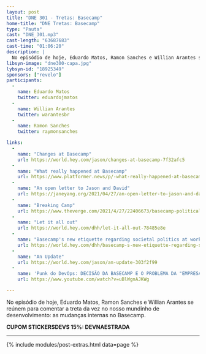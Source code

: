 ```yaml
---
layout: post
title: "DNE 301 - Tretas: Basecamp"
home-title: "DNE Tretas: Basecamp"
type: "Pauta"
cast: "DNE_301.mp3"
cast-length: "63687683"
cast-time: "01:06:20"
description: |
  No episódio de hoje, Eduardo Matos, Ramon Sanches e Willian Arantes se reúnem para comentar a treta da vez no nosso mundinho de desenvolvimento: as mudanças internas no Basecamp.
libsyn-image: "dne300-capa.jpg"
lybsyn-id: "18925349"
sponsors: ["revelo"]
participants:
  -
    name: Eduardo Matos
    twitter: eduardojmatos
  -
    name: Willian Arantes
    twitter: warantesbr
  -
    name: Ramon Sanches
    twitter: raymonsanches

links:
  -
    name: "Changes at Basecamp"
    url: https://world.hey.com/jason/changes-at-basecamp-7f32afc5
  -
    name: "What really happened at Basecamp"
    url: https://www.platformer.news/p/-what-really-happened-at-basecamp
  -
    name: "An open letter to Jason and David"
    url: https://janeyang.org/2021/04/27/an-open-letter-to-jason-and-david/
  -
    name: "Breaking Camp"
    url: https://www.theverge.com/2021/4/27/22406673/basecamp-political-speech-policy-controversy
  -
    name: "Let it all out"
    url: https://world.hey.com/dhh/let-it-all-out-78485e8e
  -
    name: "Basecamp's new etiquette regarding societal politics at work"
    url: https://world.hey.com/dhh/basecamp-s-new-etiquette-regarding-societal-politics-at-work-b44bef69
  -
    name: "An Update"
    url: https://world.hey.com/jason/an-update-303f2f99
  -
    name: 'Punk do DevOps: DECISÃO DA BASECAMP E O PROBLEMA DA "EMPRESA DOS SONHOS"'
    url: https://www.youtube.com/watch?v=uBlWgnAJKWg

---
```


No episódio de hoje, Eduardo Matos, Ramon Sanches e Willian Arantes se reúnem para comentar a treta da vez no nosso mundinho de desenvolvimento: as mudanças internas no Basecamp.

<strong>CUPOM STICKERSDEVS 15%: DEVNAESTRADA</strong>

---

{% include modules/post-extras.html data=page %}
